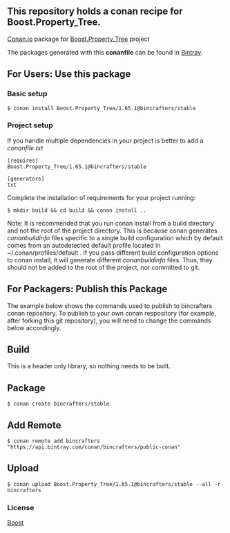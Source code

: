 ## This repository holds a conan recipe for Boost.Property_Tree.

[Conan.io](https://conan.io) package for [Boost.Property_Tree](https://github.com/Boostorg/Property_Tree) project

The packages generated with this **conanfile** can be found in [Bintray](https://bintray.com/bincrafters/public-conan/Boost.Property_Tree%3Abincrafters).

## For Users: Use this package

### Basic setup

    $ conan install Boost.Property_Tree/1.65.1@bincrafters/stable

### Project setup

If you handle multiple dependencies in your project is better to add a *conanfile.txt*

    [requires]
    Boost.Property_Tree/1.65.1@bincrafters/stable

    [generators]
    txt

Complete the installation of requirements for your project running:

    $ mkdir build && cd build && conan install ..
	
Note: It is recommended that you run conan install from a build directory and not the root of the project directory.  This is because conan generates *conanbuildinfo* files specific to a single build configuration which by default comes from an autodetected default profile located in ~/.conan/profiles/default .  If you pass different build configuration options to conan install, it will generate different *conanbuildinfo* files.  Thus, they should not be added to the root of the project, nor committed to git. 

## For Packagers: Publish this Package

The example below shows the commands used to publish to bincrafters conan repository. To publish to your own conan respository (for example, after forking this git repository), you will need to change the commands below accordingly. 

## Build  

This is a header only library, so nothing needs to be built.

## Package 

    $ conan create bincrafters/stable
	
## Add Remote

	$ conan remote add bincrafters "https://api.bintray.com/conan/bincrafters/public-conan"

## Upload

    $ conan upload Boost.Property_Tree/1.65.1@bincrafters/stable --all -r bincrafters

### License
[Boost](www.boost.org/LICENSE_1_0.txt)
